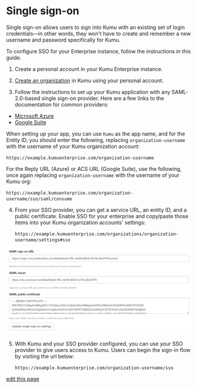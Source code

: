 # Single sign-on

Single sign-on allows users to sign into Kumu with an existing set of login credentials—in other words, they won't have to create and remember a new username and password specifically for Kumu.

To configure SSO for your Enterprise instance, follow the instructions in this guide.


1. Create a personal account in your Kumu Enterprise instance.

2. [Create an organization](/guides/organizations.html) in Kumu using your personal account.

3. Follow the instructions to set up your Kumu application with any SAML-2.0-based single sign-on provider. Here are a few links to the documentation for common providers:
  - [Microsoft Azure](https://docs.microsoft.com/en-us/azure/active-directory/manage-apps/configure-single-sign-on-non-gallery-applications)
  - [Google Suite](https://support.google.com/a/answer/6087519?hl=en)

  When setting up your app, you can use `Kumu` as the app name, and for the Entity ID, you should enter the following, replacing `organization-username` with the username of your Kumu organization account:

  ```
  https://example.kumuenterprise.com/organization-username
  ```

  For the Reply URL (Azure) or ACS URL (Google Suite), use the following, once again replacing `organization-username` with the username of your Kumu org:

  ```
  https://example.kumuenterprise.com/organization-username/sso/saml/consume
  ```

4. From your SSO provider, you can get a service URL, an entity ID, and a public certificate. Enable SSO for your enterprise and copy/paste those items into your Kumu organization accounts' settings:

   ```
   https://example.kumuenterprise.com/organizations/organization-username/settings#sso
   ```

  ![Kumu Enterprise SSO settings](/images/enterprise-sso.png)

5. With Kumu and your SSO provider configured, you can use your SSO provider to give users access to Kumu. Users can begin the sign-in flow by visiting the url below:

   ```
   https://example.kumuenterprise.com/organization-username/sso
   ```


<span class="edit-link"><a href="https://github.com/kumu/docs/blob/master/enterprise/single-sign-on.md" target="_blank"><i class="fa fa-github"></i> edit this page</a></span>
